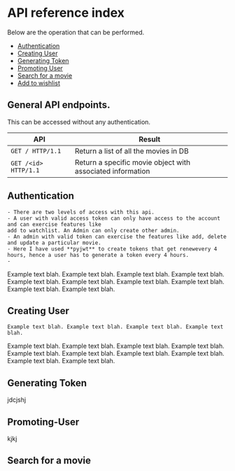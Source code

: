 # API reference index

Below are the operation that can be performed.
- [Authentication](#authentication) 
- [Creating User](#Creating-User) 
- [Generating Token](#Generating-Token)
- [Promoting User](#Promoting-User)
- [Search for a movie](#Search-for-a-movie)
- [Add to wishlist](#Add-to-wishlist)

## General API endpoints.
This can be accessed without any authentication.

|  API                   |  Result                                                      |
|------------------------|--------------------------------------------------------------|
| `GET / HTTP/1.1`       |  Return a list of all the movies in DB                       |
| `GET /<id>  HTTP/1.1`  |  Return a specific movie object with associated information  |

## Authentication
    - There are two levels of access with this api.
    - A user with valid access token can only have access to the account and can exercise features like 
    add to watchlist. An Admin can only create other admin.
    - An admin with valid token can exercise the features like add, delete and update a particular movie.
    - Here I have used **pyjwt** to create tokens that get renewevery 4 hours, hence a user has to generate a token every 4 hours.
    - 

Example text blah. Example text blah. Example text blah. Example text blah. 
Example text blah. Example text blah. Example text blah. Example text blah. 
Example text blah. Example text blah.

## Creating User
    Example text blah. Example text blah. Example text blah. Example text blah. 
Example text blah. Example text blah. Example text blah. Example text blah. 
Example text blah. Example text blah. Example text blah. Example text blah. 
Example text blah. Example text blah. 

## Generating Token
jdcjshj

## Promoting-User
kjkj

## Search for a movie
